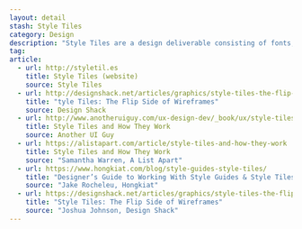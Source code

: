 ```yaml
---
layout: detail
stash: Style Tiles
category: Design
description: "Style Tiles are a design deliverable consisting of fonts, colors and interface elements that communicate the essence of a visual brand for the web."
tag:
article:
  - url: http://styletil.es
    title: Style Tiles (website)
    source: Style Tiles
  - url: http://designshack.net/articles/graphics/style-tiles-the-flip-side-of-wireframes/
    title: "tyle Tiles: The Flip Side of Wireframes"
    source: Design Shack
  - url: http://www.anotheruiguy.com/ux-design-dev/_book/ux/style-tiles.html
    title: Style Tiles and How They Work
    source: Another UI Guy
  - url: https://alistapart.com/article/style-tiles-and-how-they-work
    title: Style Tiles and How They Work
    source: "Samantha Warren, A List Apart"
  - url: https://www.hongkiat.com/blog/style-guides-style-tiles/
    title: "Designer’s Guide to Working With Style Guides & Style Tiles"
    source: "Jake Rocheleu, Hongkiat"
  - url: https://designshack.net/articles/graphics/style-tiles-the-flip-side-of-wireframes/
    title: "Style Tiles: The Flip Side of Wireframes"
    source: "Joshua Johnson, Design Shack"
---
```

